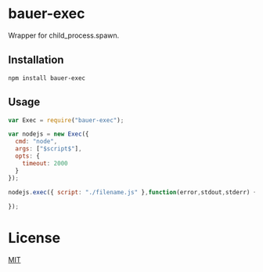 # bauer-exec
Wrapper for child_process.spawn.

## Installation

```
npm install bauer-exec
```

## Usage

```js
var Exec = require("bauer-exec");

var nodejs = new Exec({
  cmd: "node",
  args: ["$script$"],
  opts: {
    timeout: 2000
  }
});

nodejs.exec({ script: "./filename.js" },function(error,stdout,stderr) {
  
});

```

# License

[MIT](./LICENSE)
